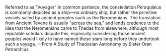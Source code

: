 Referred to as "Voyager" in common parlance, the constellation Peraquialus is commonly depicted as a ship—no ordinary ship, but rather the primitive vessels sailed by ancient peoples such as the Neromenians. The translation from Ancient Tevene is usually "across the sea," and lends credence to the idea that the Neromenians came to Thedas from elsewhere, although most reputable scholars dispute this, especially considering those ancient peoples would likely to have named these stars long before they undertook such a voyage.
—From A Study of Thedosian Astronomy by Sister Oran Petrarchius
